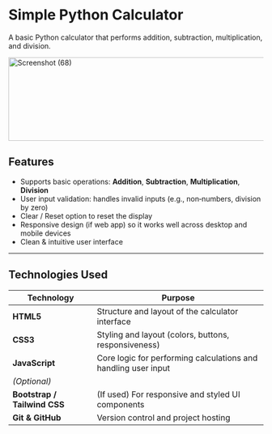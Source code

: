 # Simple Python Calculator

A basic Python calculator that performs addition, subtraction, multiplication, and division.

<img width="895" height="165" alt="Screenshot (68)" src="https://github.com/user-attachments/assets/20dcb4f7-c60c-4d5b-ac3d-567c43695913" />

##  Features

- Supports basic operations: **Addition**, **Subtraction**, **Multiplication**, **Division**
- User input validation: handles invalid inputs (e.g., non‑numbers, division by zero)
- Clear / Reset option to reset the display
- Responsive design (if web app) so it works well across desktop and mobile devices
- Clean & intuitive user interface

---

## Technologies Used
| Technology                   | Purpose                                                        |
| ---------------------------- | -------------------------------------------------------------- |
| **HTML5**                    | Structure and layout of the calculator interface               |
| **CSS3**                     | Styling and layout (colors, buttons, responsiveness)           |
| **JavaScript**               | Core logic for performing calculations and handling user input |
| *(Optional)*                 |                                                                |
| **Bootstrap / Tailwind CSS** | (If used) For responsive and styled UI components              |
| **Git & GitHub**             | Version control and project hosting                            |
